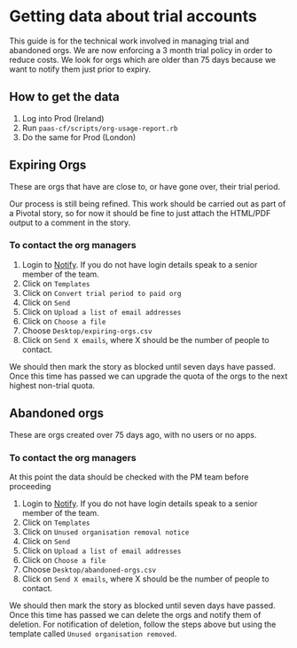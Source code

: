 # Getting data about trial accounts

This guide is for the technical work involved in managing trial and abandoned
orgs. We are now enforcing a 3 month trial policy in order to reduce costs. We
look for orgs which are older than 75 days because we want to notify them just
prior to expiry.

## How to get the data

1. Log into Prod (Ireland)
1. Run `paas-cf/scripts/org-usage-report.rb`
1. Do the same for Prod (London)

## Expiring Orgs

These are orgs that have are close to, or have gone over, their trial period.

Our process is still being refined. This work should be carried out as part of
a Pivotal story, so for now it should be fine to just attach the HTML/PDF
output to a comment in the story.

### To contact the org managers

1. Login to [Notify](https://www.notifications.service.gov.uk/sign-in). If you
   do not have login details speak to a senior member of the team.
1. Click on `Templates`
1. Click on `Convert trial period to paid org`
1. Click on `Send`
1. Click on `Upload a list of email addresses`
1. Click on `Choose a file`
1. Choose `Desktop/expiring-orgs.csv`
1. Click on `Send X emails`, where X should be the number of people to contact.

We should then mark the story as blocked until seven days have passed. Once
this time has passed we can upgrade the quota of the orgs to the next highest
non-trial quota.

## Abandoned orgs

These are orgs created over 75 days ago, with no users or no apps.

### To contact the org managers

At this point the data should be checked with the PM team before proceeding

1. Login to [Notify](https://www.notifications.service.gov.uk/sign-in). If you
   do not have login details speak to a senior member of the team.
1. Click on `Templates`
1. Click on `Unused organisation removal notice`
1. Click on `Send`
1. Click on `Upload a list of email addresses`
1. Click on `Choose a file`
1. Choose `Desktop/abandoned-orgs.csv`
1. Click on `Send X emails`, where X should be the number of people to contact.

We should then mark the story as blocked until seven days have passed. Once
this time has passed we can delete the orgs and notify them of deletion. For
notification of deletion, follow the steps above but using the template called
`Unused organisation removed`.
